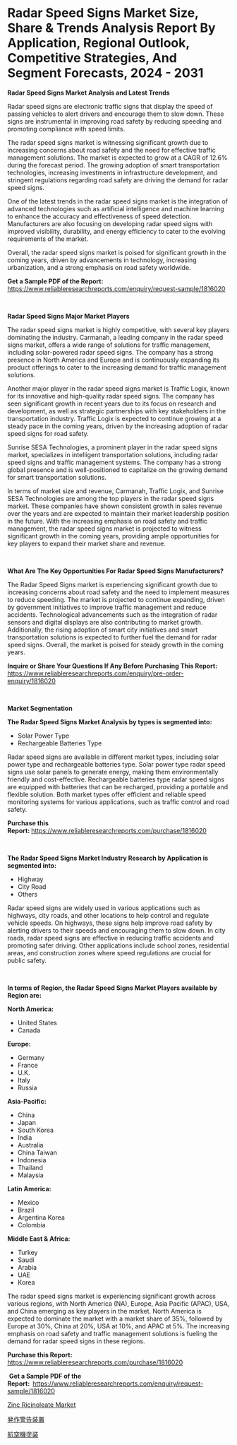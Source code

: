 <p><h1>Radar Speed Signs Market Size, Share & Trends Analysis Report By Application, Regional Outlook, Competitive Strategies, And Segment Forecasts, 2024 - 2031</h1></p><p><strong>Radar Speed Signs Market Analysis and Latest Trends</strong></p>
<p><p>Radar speed signs are electronic traffic signs that display the speed of passing vehicles to alert drivers and encourage them to slow down. These signs are instrumental in improving road safety by reducing speeding and promoting compliance with speed limits.</p><p>The radar speed signs market is witnessing significant growth due to increasing concerns about road safety and the need for effective traffic management solutions. The market is expected to grow at a CAGR of 12.6% during the forecast period. The growing adoption of smart transportation technologies, increasing investments in infrastructure development, and stringent regulations regarding road safety are driving the demand for radar speed signs.</p><p>One of the latest trends in the radar speed signs market is the integration of advanced technologies such as artificial intelligence and machine learning to enhance the accuracy and effectiveness of speed detection. Manufacturers are also focusing on developing radar speed signs with improved visibility, durability, and energy efficiency to cater to the evolving requirements of the market.</p><p>Overall, the radar speed signs market is poised for significant growth in the coming years, driven by advancements in technology, increasing urbanization, and a strong emphasis on road safety worldwide.</p></p>
<p><strong>Get a Sample PDF of the Report:&nbsp;</strong> <a href="https://www.reliableresearchreports.com/enquiry/request-sample/1816020">https://www.reliableresearchreports.com/enquiry/request-sample/1816020</a></p>
<p>&nbsp;</p>
<p><strong>Radar Speed Signs Major Market Players</strong></p>
<p><p>The radar speed signs market is highly competitive, with several key players dominating the industry. Carmanah, a leading company in the radar speed signs market, offers a wide range of solutions for traffic management, including solar-powered radar speed signs. The company has a strong presence in North America and Europe and is continuously expanding its product offerings to cater to the increasing demand for traffic management solutions.</p><p>Another major player in the radar speed signs market is Traffic Logix, known for its innovative and high-quality radar speed signs. The company has seen significant growth in recent years due to its focus on research and development, as well as strategic partnerships with key stakeholders in the transportation industry. Traffic Logix is expected to continue growing at a steady pace in the coming years, driven by the increasing adoption of radar speed signs for road safety.</p><p>Sunrise SESA Technologies, a prominent player in the radar speed signs market, specializes in intelligent transportation solutions, including radar speed signs and traffic management systems. The company has a strong global presence and is well-positioned to capitalize on the growing demand for smart transportation solutions.</p><p>In terms of market size and revenue, Carmanah, Traffic Logix, and Sunrise SESA Technologies are among the top players in the radar speed signs market. These companies have shown consistent growth in sales revenue over the years and are expected to maintain their market leadership position in the future. With the increasing emphasis on road safety and traffic management, the radar speed signs market is projected to witness significant growth in the coming years, providing ample opportunities for key players to expand their market share and revenue.</p></p>
<p>&nbsp;</p>
<p><strong>What Are The Key Opportunities For Radar Speed Signs Manufacturers?</strong></p>
<p><p>The Radar Speed Signs market is experiencing significant growth due to increasing concerns about road safety and the need to implement measures to reduce speeding. The market is projected to continue expanding, driven by government initiatives to improve traffic management and reduce accidents. Technological advancements such as the integration of radar sensors and digital displays are also contributing to market growth. Additionally, the rising adoption of smart city initiatives and smart transportation solutions is expected to further fuel the demand for radar speed signs. Overall, the market is poised for steady growth in the coming years.</p></p>
<p><strong>Inquire or Share Your Questions If Any Before Purchasing This Report:</strong> <a href="https://www.reliableresearchreports.com/enquiry/pre-order-enquiry/1816020">https://www.reliableresearchreports.com/enquiry/pre-order-enquiry/1816020</a></p>
<p>&nbsp;</p>
<p><strong>Market Segmentation</strong></p>
<p><strong>The Radar Speed Signs Market Analysis by types is segmented into:</strong></p>
<p><ul><li>Solar Power Type</li><li>Rechargeable Batteries Type</li></ul></p>
<p><p>Radar speed signs are available in different market types, including solar power type and rechargeable batteries type. Solar power type radar speed signs use solar panels to generate energy, making them environmentally friendly and cost-effective. Rechargeable batteries type radar speed signs are equipped with batteries that can be recharged, providing a portable and flexible solution. Both market types offer efficient and reliable speed monitoring systems for various applications, such as traffic control and road safety.</p></p>
<p><strong>Purchase this Report:&nbsp;</strong><a href="https://www.reliableresearchreports.com/purchase/1816020">https://www.reliableresearchreports.com/purchase/1816020</a></p>
<p>&nbsp;</p>
<p><strong>The Radar Speed Signs Market Industry Research by Application is segmented into:</strong></p>
<p><ul><li>Highway</li><li>City Road</li><li>Others</li></ul></p>
<p><p>Radar speed signs are widely used in various applications such as highways, city roads, and other locations to help control and regulate vehicle speeds. On highways, these signs help improve road safety by alerting drivers to their speeds and encouraging them to slow down. In city roads, radar speed signs are effective in reducing traffic accidents and promoting safer driving. Other applications include school zones, residential areas, and construction zones where speed regulations are crucial for public safety.</p></p>
<p>&nbsp;</p>
<p><strong>In terms of Region, the Radar Speed Signs Market Players available by Region are:</strong></p>
<p>
    <p> <strong> North America: </strong>
        <ul>
            <li>United States</li>
            <li>Canada</li>
        </ul>
        </p> 
    <p> <strong> Europe: </strong>
        <ul>
            <li>Germany</li>
            <li>France</li>
            <li>U.K.</li>
            <li>Italy</li>
            <li>Russia</li>
        </ul>
        </p> 
    <p> <strong> Asia-Pacific: </strong>
        <ul>
            <li>China</li>
            <li>Japan</li>
            <li>South Korea</li>
            <li>India</li>
            <li>Australia</li>
            <li>China Taiwan</li>
            <li>Indonesia</li>
            <li>Thailand</li>
            <li>Malaysia</li>
        </ul>
        </p> 
    <p> <strong> Latin America: </strong>
        <ul>
            <li>Mexico</li>
            <li>Brazil</li>
            <li>Argentina Korea</li>
            <li>Colombia</li>
        </ul>
        </p> 
    <p> <strong> Middle East & Africa: </strong>
        <ul>
            <li>Turkey</li>
            <li>Saudi</li>
            <li>Arabia</li>
            <li>UAE</li>
            <li>Korea</li>
        </ul>
    </p>
    </p>
<p><p>The radar speed signs market is experiencing significant growth across various regions, with North America (NA), Europe, Asia Pacific (APAC), USA, and China emerging as key players in the market. North America is expected to dominate the market with a market share of 35%, followed by Europe at 30%, China at 20%, USA at 10%, and APAC at 5%. The increasing emphasis on road safety and traffic management solutions is fueling the demand for radar speed signs in these regions.</p></p>
<p><strong>Purchase this Report: </strong><a href="https://www.reliableresearchreports.com/purchase/1816020">https://www.reliableresearchreports.com/purchase/1816020</a></p>
<p>&nbsp;<strong>Get a Sample PDF of the Report:&nbsp;&nbsp;</strong><a href="https://www.reliableresearchreports.com/enquiry/request-sample/1816020">https://www.reliableresearchreports.com/enquiry/request-sample/1816020</a></p>
<p><strong></strong></p>
<p><p><a href="https://metal-farmhouse-e95.notion.site/Zinc-Ricinoleate-Market-Provides-a-Comprehensive-Analysis-Including-a-Macro-Overview-of-the-Market-a-0f727a495cee447f9b52c3b09673a4e1">Zinc Ricinoleate Market</a></p><p><a href="https://github.com/laurenreichert/Market-Research-Report-List-1/blob/main/158041310356.md">発作警告装置</a></p><p><a href="https://github.com/RodHoppe07/Market-Research-Report-List-1/blob/main/247182510357.md">航空機塗装</a></p></p>
